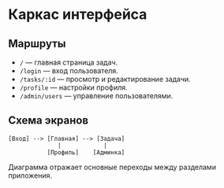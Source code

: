 <!-- Назначение: схема экранов и маршрутизация приложения. Основные модули: web, bot. -->

# Каркас интерфейса

## Маршруты

- `/` — главная страница задач.
- `/login` — вход пользователя.
- `/tasks/:id` — просмотр и редактирование задачи.
- `/profile` — настройки профиля.
- `/admin/users` — управление пользователями.

## Схема экранов

```
[Вход] --> [Главная] --> [Задача]
              |            |
           [Профиль]    [Админка]
```

Диаграмма отражает основные переходы между разделами приложения.
